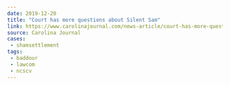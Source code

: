```yaml
---
date: 2019-12-20
title: "Court has more questions about Silent Sam"
link: https://www.carolinajournal.com/news-article/court-has-more-questions-about-silent-sam/
source: Carolina Journal
cases:
 - shamsettlement
tags:
 - baddour
 - lawcom
 - ncscv
---
```

